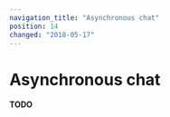 ```yaml
---
navigation_title: "Asynchronous chat"
position: 14
changed: "2018-05-17"
---
```


# Asynchronous chat

**TODO**

